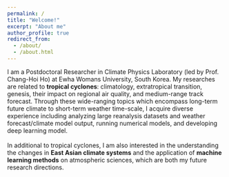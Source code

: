 ```yaml
---
permalink: /
title: "Welcome!"
excerpt: "About me"
author_profile: true
redirect_from: 
  - /about/
  - /about.html
---
```


I am a Postdoctoral Researcher in Climate Physics Laboratory (led by Prof. Chang-Hoi Ho) at Ewha Womans University, South Korea. My researches are related to <b>tropical cyclones</b>: climatology, extratropical transition, genesis, their impact on regional air quality, and medium-range track forecast. Through these wide-ranging topics which encompass long-term future climate to short-term weather time-scale, I acquire diverse experience including analyzing large reanalysis datasets and weather forecast/climate model output, running numerical models, and developing deep learning model.
<br><br>
In additional to tropical cyclones, I am also interested in the understanding the changes in <b>East Asian climate systems</b> and the application of <b>machine learning methods</b> on atmospheric sciences, which are both my future research directions.
